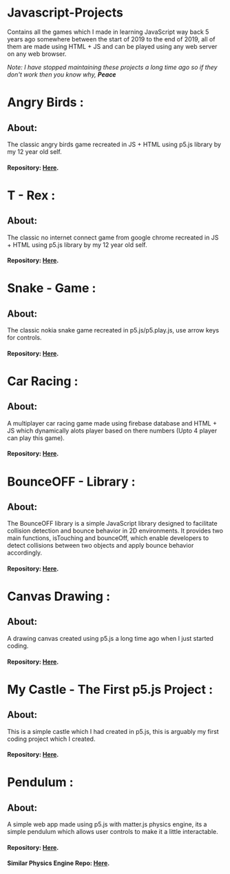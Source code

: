 # Javascript-Projects
Contains all the games which I made in learning JavaScript way back 5 years ago somewhere between the start of 2019 to the end of 2019, all of them are made using HTML + JS and can be played using any web server on any web browser.

_Note: I have stopped maintaining these projects a long time ago so if they don't work then you know why, **Peace**_

# Angry Birds :
## About:

 The classic angry birds game recreated in JS + HTML using p5.js library by my 12 year old self.

 #### Repository: [Here](https://github.com/SpoiledUnknown/Javascript-Games/tree/Angry-Birds).

# T - Rex :
## About:

 The classic no internet connect game from google chrome recreated in JS + HTML using p5.js library by my 12 year old self.

 #### Repository: [Here](https://github.com/SpoiledUnknown/Javascript-Games/tree/T-Rex).

 # Snake - Game :
## About:

 The classic nokia snake game recreated in p5.js/p5.play.js, use arrow keys for controls.

 #### Repository: [Here](https://github.com/SpoiledUnknown/Javascript-Games/tree/Snake).

 # Car Racing :
## About:
A multiplayer car racing game made using firebase database and HTML + JS which dynamically alots player based on there numbers (Upto 4 player can play this game).

 #### Repository: [Here](https://github.com/SpoiledUnknown/Javascript-Games/tree/Multiplayer-Car-Racing).

  # BounceOFF - Library :
## About:
The BounceOFF library is a simple JavaScript library designed to facilitate collision detection and bounce behavior in 2D environments. It provides two main functions, isTouching and bounceOff, which enable developers to detect collisions between two objects and apply bounce behavior accordingly.

 #### Repository: [Here](https://github.com/SpoiledUnknown/Javascript-Games/tree/BounceOff-IsTouching).

   # Canvas Drawing :
## About:
A drawing canvas created using p5.js a long time ago when I just started coding.

 #### Repository: [Here](https://github.com/SpoiledUnknown/Javascript-Games/tree/Canvas-Drawing).

# My Castle - The First p5.js Project :
## About:
This is a simple castle which I had created in p5.js, this is arguably my first coding project which I created.

 #### Repository: [Here](https://github.com/SpoiledUnknown/Javascript-Games/tree/Castle).

 # Pendulum :
## About:
A simple web app made using p5.js with matter.js physics engine, its a simple pendulum which allows user controls to make it a little interactable.

 #### Repository: [Here](https://github.com/SpoiledUnknown/Javascript-Games/tree/Pendulum).
 #### Similar Physics Engine Repo: [Here](https://github.com/SpoiledUnknown/Javascript-Games/tree/Toppling-Boxes).
